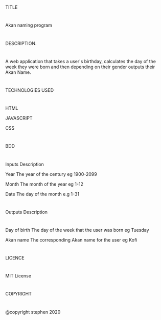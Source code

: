 #
TITLE
#
Akan naming program

#
DESCRIPTION.
#
A web application that takes a user's birthday, calculates the day of the week they were born and then depending on their gender outputs their Akan Name.
#
TECHNOLOGIES USED
#
HTML

JAVASCRIPT

CSS

#
BDD
#
Inputs	  Description

Year	    The year of the century eg 1900-2099

Month	    The month of the year eg 1-12

Date	    The day of the month e.g 1-31

#
Outputs	Description
#
Day of birth	The day of the week that the user was born eg Tuesday

Akan name	The corresponding Akan name for the user eg Kofi

#
LICENCE
#
MIT License

#
COPYRIGHT
#
@copyright stephen 2020

